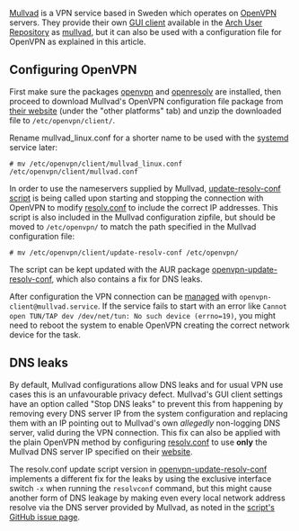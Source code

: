 [Mullvad](https://mullvad.net/en/) is a VPN service based in Sweden which operates on [OpenVPN](/index.php/OpenVPN "OpenVPN") servers. They provide their own [GUI client](https://mullvad.net/download/) available in the [Arch User Repository](/index.php/Arch_User_Repository "Arch User Repository") as [mullvad](https://aur.archlinux.org/packages/mullvad/), but it can also be used with a configuration file for OpenVPN as explained in this article.

## Configuring OpenVPN

First make sure the packages [openvpn](https://www.archlinux.org/packages/?name=openvpn) and [openresolv](https://www.archlinux.org/packages/?name=openresolv) are installed, then proceed to download Mullvad's OpenVPN configuration file package from [their website](https://www.mullvad.net/download/config/) (under the "other platforms" tab) and unzip the downloaded file to `/etc/openvpn/client/`.

Rename mullvad_linux.conf for a shorter name to be used with the [systemd](/index.php/Systemd "Systemd") service later:

```
# mv /etc/openvpn/client/mullvad_linux.conf /etc/openvpn/client/mullvad.conf

```

In order to use the nameservers supplied by Mullvad, [update-resolv-conf script](/index.php/OpenVPN#Update_resolv-conf_script "OpenVPN") is being called upon starting and stopping the connection with OpenVPN to modify [resolv.conf](/index.php/Resolv.conf "Resolv.conf") to include the correct IP addresses. This script is also included in the Mullvad configuration zipfile, but should be moved to `/etc/openvpn/` to match the path specified in the Mullvad configuration file:

```
# mv /etc/openvpn/client/update-resolv-conf /etc/openvpn/

```

The script can be kept updated with the AUR package [openvpn-update-resolv-conf](https://aur.archlinux.org/packages/openvpn-update-resolv-conf/), which also contains a fix for DNS leaks.

After configuration the VPN connection can be [managed](/index.php/Enabled "Enabled") with `openvpn-client@mullvad.service`. If the service fails to start with an error like `Cannot open TUN/TAP dev /dev/net/tun: No such device (errno=19)`, you might need to reboot the system to enable OpenVPN creating the correct network device for the task.

## DNS leaks

By default, Mullvad configurations allow DNS leaks and for usual VPN use cases this is an unfavourable privacy defect. Mullvad's GUI client settings have an option called "Stop DNS leaks" to prevent this from happening by removing every DNS server IP from the system configuration and replacing them with an IP pointing out to Mullvad's own *allegedly* non-logging DNS server, valid during the VPN connection. This fix can also be applied with the plain OpenVPN method by configuring [resolv.conf](/index.php/Resolv.conf "Resolv.conf") to use **only** the Mullvad DNS server IP specified on their [website](https://www.mullvad.net/guides/dns-leaks/).

The resolv.conf update script version in [openvpn-update-resolv-conf](https://aur.archlinux.org/packages/openvpn-update-resolv-conf/) implements a different fix for the leaks by using the exclusive interface switch `-x` when running the `resolvconf` command, but this might cause another form of DNS leakage by making even every local network address resolve via the DNS server provided by Mullvad, as noted in the [script's GitHub issue page](https://github.com/masterkorp/openvpn-update-resolv-conf/issues/18).